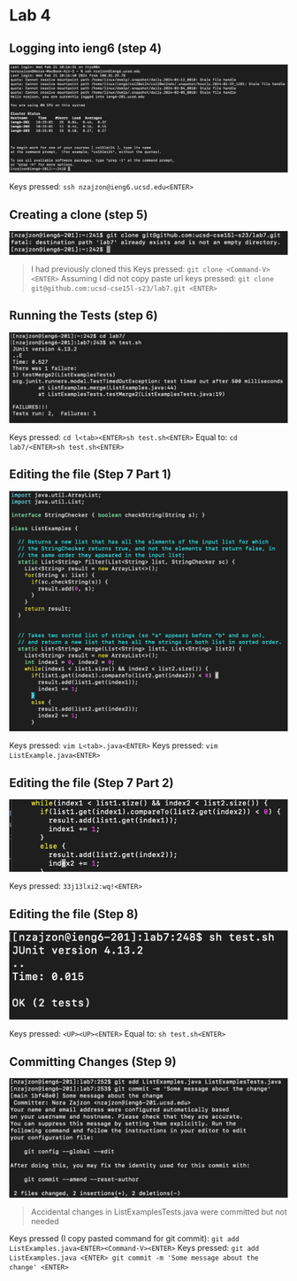# Lab 4 

## Logging into ieng6 (step 4)

![Image](ieng6.png)

Keys pressed: `ssh nzajzon@ieng6.ucsd.edu<ENTER>`

## Creating a clone (step 5)

![Image](clone.png)

> I had previously cloned this
Keys pressed: `git clone <Command-V><ENTER>`
Assuming I did not copy paste url keys pressed: `git clone git@github.com:ucsd-cse15l-s23/lab7.git <ENTER>`

## Running the Tests (step 6)

![Image](testing.png)

Keys pressed: `cd l<tab><ENTER>sh test.sh<ENTER>`
Equal to: `cd lab7/<ENTER>sh test.sh<ENTER>`

## Editing the file (Step 7 Part 1)

![Image](vimFile.png)

Keys pressed: `vim L<tab>.java<ENTER>`
Keys pressed: `vim ListExample.java<ENTER>`

## Editing the file (Step 7 Part 2)

![Image](fileEditted.png)

Keys pressed: `33j13lxi2:wq!<ENTER>`

## Editing the file (Step 8)

![Image](passed.png)

Keys pressed: `<UP><UP><ENTER>`
Equal to: `sh test.sh<ENTER>`

## Committing Changes (Step 9)

![Image](commit.png)

> Accidental changes in ListExamplesTests.java were committed but not needed

Keys pressed (I copy pasted command for git commit): `git add ListExamples.java<ENTER><Command-V><ENTER>`
Keys pressed: `git add ListExamples.java <ENTER> git commit -m 'Some message about the change' <ENTER>`
